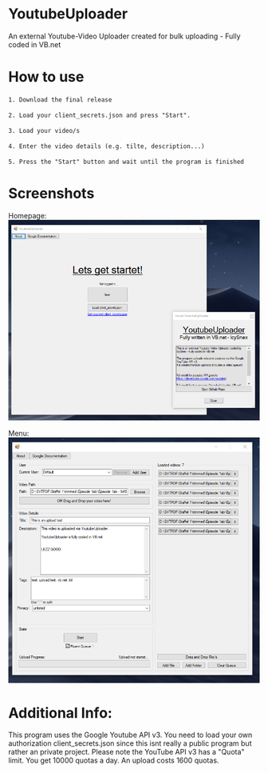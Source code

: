 # YoutubeUploader
An external Youtube-Video Uploader created for bulk uploading - Fully coded in VB.net

# How to use
`1. Download the final release`

`2. Load your client_secrets.json and press "Start".`

`3. Load your video/s`

`4. Enter the video details (e.g. tilte, description...)`

`5. Press the "Start" button and wait until the program is finished`

# Screenshots
Homepage: 
![home](https://github.com/IcySnex/YoutubeUploader/raw/main/screenshots/home.PNG)

Menu:     
![menu](https://github.com/IcySnex/YoutubeUploader/raw/main/screenshots/inside.PNG)

# Additional Info:
This program uses the Google Youtube API v3. You need to load your own authorization client_secrets.json since this isnt really a public program but rather an private project. Please note the YouTube API v3 has a "Quota" limit. You get 10000 quotas a day. An upload costs 1600 quotas.
